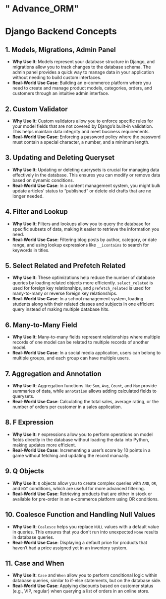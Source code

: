 # " Advance_ORM" 
# Django Backend Concepts

## 1. Models, Migrations, Admin Panel
- **Why Use It**: Models represent your database structure in Django, and migrations allow you to track changes to the database schema. The admin panel provides a quick way to manage data in your application without needing to build custom interfaces.
- **Real-World Use Case**: Building an e-commerce platform where you need to create and manage product models, categories, orders, and customers through an intuitive admin interface.

## 2. Custom Validator
- **Why Use It**: Custom validators allow you to enforce specific rules for your model fields that are not covered by Django’s built-in validation. This helps maintain data integrity and meet business requirements.
- **Real-World Use Case**: Enforcing a password policy where the password must contain a special character, a number, and a minimum length.

## 3. Updating and Deleting Queryset
- **Why Use It**: Updating or deleting querysets is crucial for managing data effectively in the database. This ensures you can modify or remove data based on dynamic conditions.
- **Real-World Use Case**: In a content management system, you might bulk update articles' status to “published” or delete old drafts that are no longer needed.

## 4. Filter and Lookup
- **Why Use It**: Filters and lookups allow you to query the database for specific subsets of data, making it easier to retrieve the information you need.
- **Real-World Use Case**: Filtering blog posts by author, category, or date range, and using lookup expressions like `__icontains` to search for keywords in titles.

## 5. Select Related and Prefetch Related
- **Why Use It**: These optimizations help reduce the number of database queries by loading related objects more efficiently. `select_related` is used for foreign key relationships, and `prefetch_related` is used for many-to-many or reverse foreign key relationships.
- **Real-World Use Case**: In a school management system, loading students along with their related classes and subjects in one efficient query instead of making multiple database hits.

## 6. Many-to-Many Field
- **Why Use It**: Many-to-many fields represent relationships where multiple records of one model can be related to multiple records of another model.
- **Real-World Use Case**: In a social media application, users can belong to multiple groups, and each group can have multiple users.

## 7. Aggregation and Annotation
- **Why Use It**: Aggregation functions like `Sum`, `Avg`, `Count`, and `Max` provide summaries of data, while `annotation` allows adding calculated fields to querysets.
- **Real-World Use Case**: Calculating the total sales, average rating, or the number of orders per customer in a sales application.

## 8. F Expression
- **Why Use It**: `F` expressions allow you to perform operations on model fields directly in the database without loading the data into Python, making updates more efficient.
- **Real-World Use Case**: Incrementing a user’s score by 10 points in a game without fetching and updating the record manually.

## 9. Q Objects
- **Why Use It**: `Q` objects allow you to create complex queries with `AND`, `OR`, and `NOT` conditions, which are useful for more advanced filtering.
- **Real-World Use Case**: Retrieving products that are either in stock or available for pre-order in an e-commerce platform using OR conditions.

## 10. Coalesce Function and Handling Null Values
- **Why Use It**: `Coalesce` helps you replace `NULL` values with a default value in queries. This ensures that you don't run into unexpected `None` results in database queries.
- **Real-World Use Case**: Displaying a default price for products that haven’t had a price assigned yet in an inventory system.

## 11. Case and When
- **Why Use It**: `Case` and `When` allow you to perform conditional logic within database queries, similar to if-else statements, but on the database side.
- **Real-World Use Case**: Applying discounts based on customer status (e.g., VIP, regular) when querying a list of orders in an online store.
